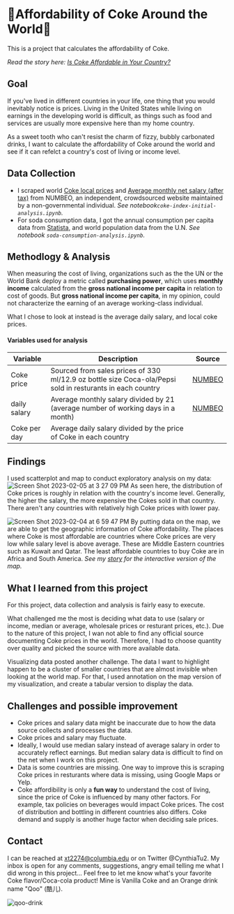 # 🥤Affordability of Coke Around the World🥤
This is a project that calculates the affordability of Coke.

*Read the story here: [Is Coke Affordable in Your Country?](https://xinyitu.github.io/coke-index/)*
## Goal
If you've lived in different countries in your life, one thing that you would inevitably notice is prices. Living in the United States while living on earnings in the developing world is difficult, as things such as food and services are usually more expensive here than my home country. 

As a sweet tooth who can't resist the charm of fizzy, bubbly carbonated drinks, I want to calculate the affordability of Coke around the world and see if it can refelct a country's cost of living or income level.

## Data Collection
- I scraped world [Coke local prices](https://www.numbeo.com/cost-of-living/country_price_rankings?itemId=6) and [Average monthly net salary (after tax)](https://www.numbeo.com/cost-of-living/country_price_rankings?itemId=105) from NUMBEO, an independent, crowdsourced website maintained by a non-governmental individual. *See notebook`coke-index-initial-analysis.ipynb`.*
- For soda consumption data, I got the annual consumption per capita data from [Statista](https://www.statista.com/statistics/505794/cds-per-capita-consumption-in-worlds-top-ten-population-countries/), and world population data from the U.N. *See notebook `soda-consumption-analysis.ipynb`.*
## Methodlogy & Analysis
When measuring the cost of living, organizations such as the the UN or the World Bank deploy a metric called **purchasing power**, which uses **monthly income** calculated from the **gross national income per capita** in relation to cost of goods. But **gross national income per capita**, in my opinion, could not characterize the earning of an average working-class individual.

What I chose to look at instead is the average daily salary, and local coke prices.
#### Variables used for analysis
| Variable | Description | Source |
| ------- | --------- |------|
| Coke price| Sourced from sales prices of 330 ml/12.9 oz bottle size Coca-ola/Pepsi sold in resturants in each country| [NUMBEO](https://www.numbeo.com/cost-of-living/country_price_rankings?itemId=6)|
| daily salary|Average monthly salary divided by 21 (average number of working days in a month)|[NUMBEO]([https://www.numbeo.com/cost-of-living/country_price_rankings?itemId=6](https://www.numbeo.com/cost-of-living/country_price_rankings?itemId=105))|
|Coke per day|Average daily salary divided by the price of Coke in each country||

## Findings

I used scatterplot and map to conduct exploratory analysis on my data:
![Screen Shot 2023-02-05 at 3 27 09 PM](https://user-images.githubusercontent.com/116761432/216843129-f2b92a1b-8617-4e79-aa6f-05043a7fe705.png)
As seen here, the distribution of Coke prices is roughly in relation with the country's income level. Generally, the higher the salary, the more expensive the Cokes sold in that country. There aren't any countries with relatively high Coke prices with lower pay. 

![Screen Shot 2023-02-04 at 6 59 47 PM](https://user-images.githubusercontent.com/116761432/216844785-e01e8673-3585-4c68-be16-82d33c2d2a14.png)
By putting data on the map, we are able to get the geographic information of Coke affordability. The places where Coke is most affordable are countries where Coke prices are very low while salary level is above average. These are Middle Eastern countries such as Kuwait and Qatar. The least affordable countries to buy Coke are in Africa and South America.
*See my [story](https://xinyitu.github.io/coke-index/) for the interactive version of the map.*

## What I learned from this project
For this project, data collection and analysis is fairly easy to execute. 

What challenged me the most is deciding what data to use (salary or income, median or average, wholesale prices or resturant prices, etc.). Due to the nature of this project, I wan not able to find any official source documenting Coke prices in the world. Therefore, I had to choose quantity over quality and picked the source with more available data.

Visualizing data posted another challenge. The data I want to highlight happen to be a cluster of smaller countries that are almost invisible when looking at the world map. For that, I used annotation on the map version of my visualization, and create a tabular version to display the data.

## Challenges and possible improvement
- Coke prices and salary data might be inaccurate due to how the data source collects and processes the data.
- Coke prices and salary may fluctuate.
- Ideally, I would use median salary instead of average salary in order to accurately reflect earnings. But median salary data is difficult to find on the net when I work on this project.
- Data is some countries are missing. One way to improve this is scraping Coke prices in resturants where data is missing, using Google Maps or Yelp.
- Coke affordibility is only a **fun way** to understand the cost of living, since the price of Coke is influenced by many other factors. For example, tax policies on beverages would impact Coke prices. The cost of distribution and bottling in different countries also differs. Coke demand and supply is another huge factor when deciding sale prices.

## Contact
I can be reached at xt2274@columbia.edu or on Twitter @CynthiaTu2. My inbox is open for any comments, suggestions, angry email telling me what I did wrong in this project... Feel free to let me know what's your favorite Coke flavor/Coca-cola product! Mine is Vanilla Coke and an Orange drink name "Qoo" (酷儿).

![qoo-drink](https://user-images.githubusercontent.com/116761432/216846234-7a9c832d-36ff-42df-af7e-8d534cb09021.jpg)
